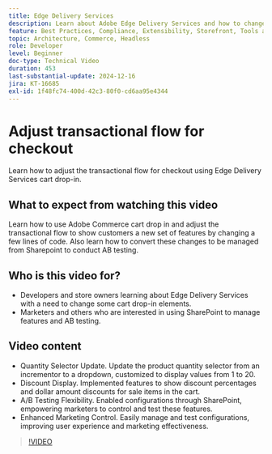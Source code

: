 ```yaml
---
title: Edge Delivery Services
description: Learn about Adobe Edge Delivery Services and how to change the transactional flow.
feature: Best Practices, Compliance, Extensibility, Storefront, Tools and External Services
topic: Architecture, Commerce, Headless
role: Developer
level: Beginner
doc-type: Technical Video
duration: 453
last-substantial-update: 2024-12-16
jira: KT-16685
exl-id: 1f48fc74-400d-42c3-80f0-cd6aa95e4344
---
```

# Adjust transactional flow for checkout

Learn how to adjust the transactional flow for checkout using Edge Delivery Services cart drop-in.

## What to expect from watching this video

Learn how to use Adobe Commerce cart drop in and adjust the transactional flow to show customers a new set of features by changing a few lines of code.  Also learn how to convert these changes to be managed from Sharepoint to conduct AB testing.

## Who is this video for?

* Developers and store owners learning about Edge Delivery Services with a need to change some cart drop-in elements.
* Marketers and others who are interested in using SharePoint to manage features and AB testing.

## Video content

* Quantity Selector Update. Update the product quantity selector from an incrementor to a dropdown, customized to display values from 1 to 20.
* Discount Display. Implemented features to show discount percentages and dollar amount discounts for sale items in the cart.
* A/B Testing Flexibility. Enabled configurations through SharePoint, empowering marketers to control and test these features.
* Enhanced Marketing Control. Easily manage and test configurations, improving user experience and marketing effectiveness.

>[!VIDEO](https://video.tv.adobe.com/v/3441102?learn=on)
